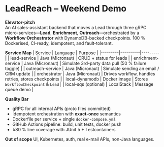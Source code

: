 # LeadReach – Weekend Demo

**Elevator-pitch**  
An AI sales-assistant backend that moves a Lead through three gRPC micro-services—**Lead**, **Enrichment**, **Outreach**—orchestrated by a **Workflow Orchestrator** with DynamoDB-backed checkpoints. 100 % Dockerised, CI-ready, idempotent, and fault-tolerant.

**Service Map**
| Service | Language | Purpose |
|---------|----------|---------|
| lead-service         | Java (Micronaut) | CRUD + status for leads |
| enrichment-service   | Java (Micronaut) | Simulate 3rd-party data pull (50 % failure toggle) |
| outreach-service     | Java (Micronaut) | Simulate sending an email / CRM update |
| orchestrator         | Java (Micronaut) | Drives workflow, handles retries, stores checkpoints |
| local-dynamodb       | Docker image     | Stores `WorkflowCheckpoint` & `Lead` |
| local-sqs (optional) | LocalStack       | Message queue demo |

**Quality Bar**
- gRPC for all internal APIs (proto files committed)
- Idempotent orchestration with **exact-once** semantics
- Dockerfile per service + single `docker-compose.yml`
- GitHub Actions pipeline: build, unit tests, docker push
- ≥80 % line coverage with JUnit 5 + Testcontainers

**Out of scope**
UI, Kubernetes, auth, real e-mail APIs, non-Java languages.
